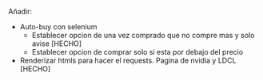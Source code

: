 Añadir:
- Auto-buy con selenium
  - Establecer opcion de una vez comprado que no compre mas y solo avise [HECHO]
  - Establecer opcion de comprar solo si esta por debajo del precio
- Renderizar htmls para hacer el requests. Pagina de nvidia y LDCL [HECHO]
